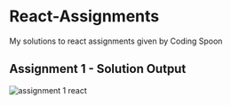 # React-Assignments
My solutions to react assignments given by Coding Spoon

## Assignment 1 - Solution Output
![assignment 1 react](https://user-images.githubusercontent.com/74138570/213388036-7e5a8797-c834-492f-8ba6-66e8e4a094b8.gif)


